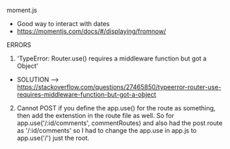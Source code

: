moment.js
- Good way to interact with dates
- https://momentjs.com/docs/#/displaying/fromnow/


ERRORS

1. 'TypeError: Router.use() requires a middleware function but got a Object'
- SOLUTION --> https://stackoverflow.com/questions/27465850/typeerror-router-use-requires-middleware-function-but-got-a-object

2. Cannot POST if you define the app.use() for the route as something, then add the extenstion in the route file as well. So for app.use('/:id/comments', commentRoutes) and also had the post route as '/:id/comments' so I had to change the app.use in app.js to app.use('/') just the root.